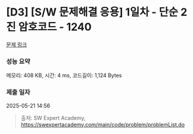 # [D3] [S/W 문제해결 응용] 1일차 - 단순 2진 암호코드 - 1240 

[문제 링크](https://swexpertacademy.com/main/code/problem/problemDetail.do?contestProbId=AV15FZuqAL4CFAYD) 

### 성능 요약

메모리: 408 KB, 시간: 4 ms, 코드길이: 1,124 Bytes

### 제출 일자

2025-05-21 14:56



> 출처: SW Expert Academy, https://swexpertacademy.com/main/code/problem/problemList.do